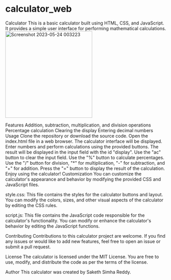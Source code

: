 # calculator_web
Calculator
This is a basic calculator built using HTML, CSS, and JavaScript. It provides a simple user interface for performing mathematical calculations.
<img width="272" alt="Screenshot 2023-05-24 003223" src="https://github.com/SakethSaimhaReddy/calculator_web/assets/130767932/47374b12-f541-4024-a1f3-331ed975b44a">

Features
Addition, subtraction, multiplication, and division operations
Percentage calculation
Clearing the display
Entering decimal numbers
Usage
Clone the repository or download the source code.
Open the index.html file in a web browser.
The calculator interface will be displayed.
Enter numbers and perform calculations using the provided buttons.
The result will be displayed in the input field with the id "display".
Use the "ac" button to clear the input field.
Use the "%" button to calculate percentages.
Use the "/" button for division, "*" for multiplication, "-" for subtraction, and "+" for addition.
Press the "=" button to display the result of the calculation.
Enjoy using the calculator!
Customization
You can customize the calculator's appearance and behavior by modifying the provided CSS and JavaScript files.

style.css: This file contains the styles for the calculator buttons and layout. You can modify the colors, sizes, and other visual aspects of the calculator by editing the CSS rules.

script.js: This file contains the JavaScript code responsible for the calculator's functionality. You can modify or enhance the calculator's behavior by editing the JavaScript functions.

Contributing
Contributions to this calculator project are welcome. If you find any issues or would like to add new features, feel free to open an issue or submit a pull request.

License
The calculator is licensed under the MIT License. You are free to use, modify, and distribute the code as per the terms of the license.

Author
This calculator was created by Saketh Simha Reddy.
